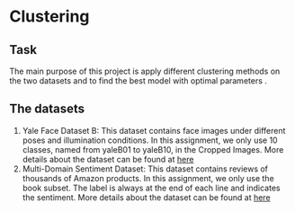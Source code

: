 # Clustering 
## Task 
The main purpose of this project is apply different clustering methods on the two datasets and to find the best model with optimal parameters . 

## The datasets 

1. Yale Face Dataset B: This dataset contains face images under different poses and illumination conditions. In this assignment, we only use 10 classes, named from yaleB01 to yaleB10, in the Cropped Images. 
	More details about the dataset can be found at  [here](http://vision.ucsd.edu/content/extended-yale-face-database-b-b)
2. Multi-Domain Sentiment Dataset: This dataset contains reviews of thousands of Amazon products. In this assignment, we only use the book subset. The label is always at the end of each line and indicates the sentiment.
More details about the dataset can be found at [here](http://www.cs.jhu.edu/~mdredze/datasets/sentiment/)
